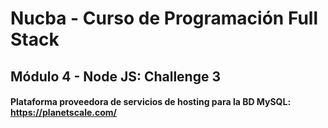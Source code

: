 # Nucba - Curso de Programación Full Stack

## Módulo 4 - Node JS: Challenge 3

#### Plataforma proveedora de servicios de hosting para la BD MySQL: https://planetscale.com/